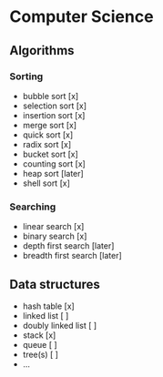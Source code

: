 # Computer Science

## Algorithms

### Sorting

- bubble sort [x]
- selection sort [x]
- insertion sort [x]
- merge sort [x]
- quick sort [x]
- radix sort [x]
- bucket sort [x]
- counting sort [x]
- heap sort [later]
- shell sort [x]

### Searching

- linear search [x]
- binary search [x]
- depth first search [later]
- breadth first search [later]

## Data structures

- hash table [x]
- linked list [ ]
- doubly linked list [ ]
- stack [x]
- queue [ ]
- tree(s) [ ]
- ...
